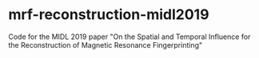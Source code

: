 # mrf-reconstruction-midl2019
Code for the MIDL 2019 paper "On the Spatial and Temporal Influence for the Reconstruction of Magnetic Resonance Fingerprinting"
